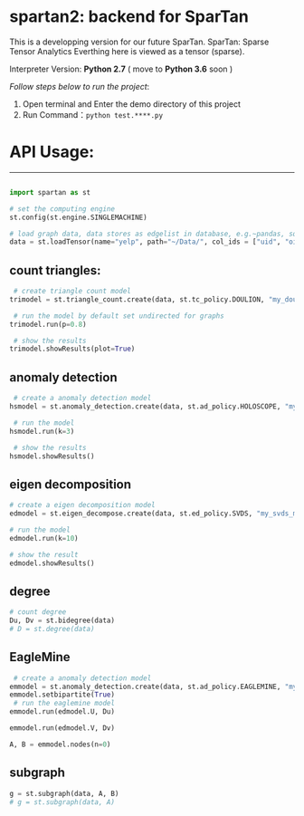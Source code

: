 # spartan2: backend for SparTan
This is a developping version for our future SparTan.
SparTan: Sparse Tensor Analytics
Everthing here is viewed as a tensor (sparse).

Interpreter Version: **Python 2.7** ( move to **Python 3.6** soon )

*Follow steps below to run the project*:

1. Open terminal and Enter the demo directory of this project
2. Run Command：``python test.****.py``

# API Usage:
------

```python

import spartan as st

# set the computing engine
st.config(st.engine.SINGLEMACHINE)

# load graph data, data stores as edgelist in database, e.g.~pandas, sqlite, postgress, hive
data = st.loadTensor(name="yelp", path="~/Data/", col_ids = ["uid", "oid", "rating"], col_types = [int, int, int])

```
## count triangles:

```python
 # create triangle count model
trimodel = st.triangle_count.create(data, st.tc_policy.DOULION, "my_doulion_model")

 # run the model by default set undirected for graphs
trimodel.run(p=0.8)

 # show the results
trimodel.showResults(plot=True)
```

## anomaly detection
```python
 # create a anomaly detection model
hsmodel = st.anomaly_detection.create(data, st.ad_policy.HOLOSCOPE, "my_holoscope_model")

 # run the model
hsmodel.run(k=3)

 # show the results
hsmodel.showResults()
```

## eigen decomposition
```python
# create a eigen decomposition model
edmodel = st.eigen_decompose.create(data, st.ed_policy.SVDS, "my_svds_model")

# run the model
edmodel.run(k=10)

# show the result
edmodel.showResults()
```

## degree
```python
# count degree
Du, Dv = st.bidegree(data)
# D = st.degree(data)
```

## EagleMine
```python
 # create a anomaly detection model
emmodel = st.anomaly_detection.create(data, st.ad_policy.EAGLEMINE, "my_eaglemine_model")
emmodel.setbipartite(True)
 # run the eaglemine model
emmodel.run(edmodel.U, Du)

emmodel.run(edmodel.V, Dv)

A, B = emmodel.nodes(n=0)

```
## subgraph
```python
g = st.subgraph(data, A, B)
# g = st.subgraph(data, A)
```
